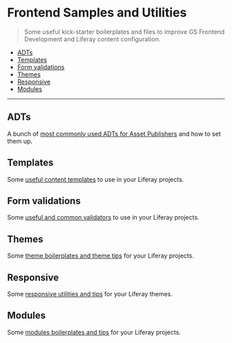# Frontend Samples and Utilities

> Some useful kick-starter boilerplates and files to improve GS Frontend Development and Liferay content configuration.

* [ADTs](#adts)
* [Templates](#templates)
* [Form validations](#form-validations)
* [Themes](#themes)
* [Responsive](#responsive)
* [Modules](#modules)

---

## ADTs

A bunch of [most commonly used ADTs for Asset Publishers](adts/) and how to set them up.

## Templates

Some [useful content templates](templates/) to use in your Liferay projects.

## Form validations

Some [useful and common validators](validators/) to use in your Liferay projects.

## Themes

Some [theme boilerplates and theme tips](themes/) for your Liferay projects.

## Responsive

Some [responsive utilities and tips](responsive/) for your Liferay themes.

## Modules

Some [modules boilerplates and tips](modules/) for your Liferay projects.

